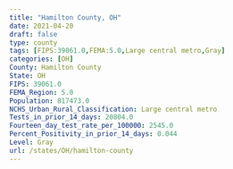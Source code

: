 ```yaml
---
title: "Hamilton County, OH"
date: 2021-04-20
draft: false
type: county
tags: [FIPS:39061.0,FEMA:5.0,Large central metro,Gray]
categories: [OH]
County: Hamilton County
State: OH
FIPS: 39061.0
FEMA_Region: 5.0
Population: 817473.0
NCHS_Urban_Rural_Classification: Large central metro
Tests_in_prior_14_days: 20804.0
Fourteen_day_test_rate_per_100000: 2545.0
Percent_Positivity_in_prior_14_days: 0.044
Level: Gray
url: /states/OH/hamilton-county
---
```



